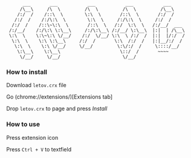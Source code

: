 ```
      ___       ___           ___           ___           ___     
     /\__\     /\  \         /\  \         /\  \         /\__\    
    /:/  /    /::\  \        \:\  \       /::\  \       /:/  /    
   /:/  /    /:/\:\  \        \:\  \     /:/\:\  \     /:/  /     
  /:/  /    /::\~\:\  \       /::\  \   /:/  \:\  \   /:/__/  ___ 
 /:/__/    /:/\:\ \:\__\     /:/\:\__\ /:/__/ \:\__\  |:|  | /\__\
 \:\  \    \:\~\:\ \/__/    /:/  \/__/ \:\  \ /:/  /  |:|  |/:/  /
  \:\  \    \:\ \:\__\     /:/  /       \:\  /:/  /   |:|__/:/  / 
   \:\  \    \:\ \/__/     \/__/         \:\/:/  /     \::::/__/  
    \:\__\    \:\__\                      \::/  /       ~~~~      
     \/__/     \/__/                       \/__/                  
```

### How to install

Download `letov.crx` file

Go (chrome://extensions/)[Extensions tab]

Drop `letov.crx` to page and press _Install_

### How to use

Press extension icon

Press `Ctrl + V` to textfield
